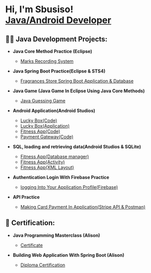 <h1>Hi, I'm Sbusiso! <br/><a href="https://github.com/joshmadakor1">Java/Android Developer</a>

<h2>👨‍💻 Java Development Projects:</h2>

- <b>Java Core Method Practice (Eclipse)</b>
  - [Marks Recording System](https://github.com/SbusisoC/Marks-Recording-System)

- <b>Java Spring Boot Practice(Eclipse & STS4)</b>
  - [Fragrances Store Spring Boot Application & Database](https://github.com/SbusisoC/Fragrances-Store-Spring-Boot)
    
- <b>Java Game (Java Game In Eclipse Using Java Core Methods)</b>
  - [Java Guessing Game](https://github.com/SbusisoC/Java-Game-) 
  
- <b>Android Application(Android Studios)</b>
  - [Lucky Box(Code)](https://github.com/SbusisoC/Android-Game-Application) 
  - [Lucky Box(Application)](https://apkfab.com/lucky-box/com.example.game/apk?h=690fbbd519cff48928d3371ba8a0b51574bd2e0e779b2b80f0f4d14ae15bd701)
  - [Fitness App(Code)](https://github.com/SbusisoC/Fitness-App-Android-Best-You)
  - [Payment Gateway(Code)](https://github.com/SbusisoC/Android-Payment-Gateway-/tree/master)
    

- <b>SQL, loading and retrieving data(Android Studios & SQLite)</b>
  - [Fitness App(Database manager)](https://github.com/SbusisoC/Fitness-App-Android-Best-You/commit/c8c1e4a4fc6f7a02c4ca544e5b315ddd707349e2#diff-9eb3fa37a28b8e31690a40438d4467c19dfd449e909ca73d2e51ad1cfb5273ff)
  - [Fitness App(Activity)](https://github.com/SbusisoC/Fitness-Android-App/blob/main/java/com/example/app4/ui/workouts/chestWorkouts.java)
  - [Fitness App(XML Layout)](https://github.com/SbusisoC/Fitness-Android-App/blob/main/res/layout/activity_chest_workouts.xml)
 
- <b>Authentication Login With Firebase Practice</b>
  - [logging Into Your Application Profile(Firebase)](https://github.com/SbusisoC/Logging-in-with-Firebase)

- <b>API Practice</b>
  - [Making Card Payment In Application(Stripe API & Postman)](https://github.com/SbusisoC/Android-Payment-Gateway-/tree/master)
    
<h2>📜 Certification:</h2>

- <b>Java Programming Masterclass (Alison)</b>
  - [Certificate](https://alison.com/shop)

- <b>Building Web Application With Spring Boot (Alison)</b>
  - [Diploma Certification](https://alison.com/shop)
